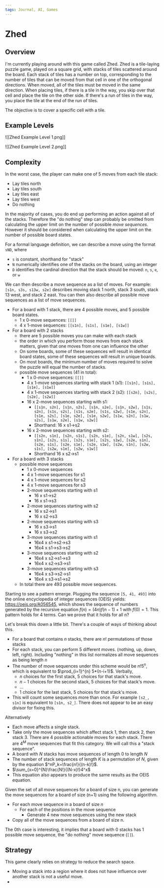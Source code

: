```yaml
---
tags: Journal, AI, Games
---
```

# Zhed

## Overview
I'm currently playing around with this game called Zhed. Zhed is a tile-laying puzzle game, played on a square grid, with stacks of tiles scattered around the board. Each stack of tiles has a number on top, corresponding to the number of tiles that can be moved from that cell in one of the orthogonal directions. When moved, all of the tiles must be moved in the same direction. When placing tiles, if there is a tile in the way, you skip over that cell and place the tile on the other side. If there's a run of tiles in the way, you place the tile at the end of the run of tiles.

The objective is to cover a specific cell with a tile.

## Example Levels
![[Zhed Example Level 1.png]]

![[Zhed Example Level 2.png]]

## Complexity
In the worst case, the player can make one of 5 moves from each tile stack:
- Lay tiles north
- Lay tiles south
- Lay tiles east
- Lay tiles west
- Do nothing

In the majority of cases, you do end up performing an action against all of the stacks. Therefore the "do nothing" step can probably be omitted from calculating the upper limit on the number of possible *move sequences*. However it should be considered when calculating the upper limit on the number of possible board states.

For a formal language definition, we can describe a move using the format `sND`, where
- `s` is constant, shorthand for "stack"
- `N` numerically identifies one of the stacks on the board, using an integer
- `D` identifies the cardinal direction that the stack should be moved: `n`, `s`, `e`, or `w`

We can then describe a move sequence as a list of moves. For example: `[s1n, s3s, s13w, s2e]` describes moving stack 1 north, stack 3 south, stack 13 west, and stack 2 east. You can then also describe all possible move sequences as a list of move sequences.


- For a board with 1 stack, there are 4 possible moves, and 5 possible board states.
	- 1 x 0-move sequences: `[[]]`
	- 4 x 1-move sequences: `[[s1n], [s1s], [s1e], [s1w]]`
- For a board with 2 stacks
	- there are 5 possible moves you can make with each stack
	- the order in which you perform those moves from each stack matters, given that one moves from one can influence the other
	- On some boards, some of these sequences will result in identical board states, some of these sequences will result in unique boards.
	- On most boards, the minimum number of moves required to solve the puzzle will equal the number of stacks.
	- possible move sequences (41 in total):
		- 1 x 0-move sequences: `[[]]`
		- 4 x 1-move sequences starting with stack 1 (s1): `[[s1n], [s1s], [s1e], [s1w]]`
		- 4 x 1-move sequences starting with stack 2 (s2): `[[s2n], [s2s], [s2e], [s2w]]`
		- 16 x 2-move sequences starting with s1:
			- `[[s1n, s2n], [s1n, s2s], [s1n, s2e], [s1n, s2w], [s1s, s2n], [s1s, s2s], [s1s, s2e], [s1s, s2w], [s1e, s2n], [s1e, s2s], [s1e, s2e], [s1e, s2w], [s1w, s2n], [s1w, s2s], [s1w, s2e], [s1w, s2w]]`
			- Shorthand: 16 x s1->s2
		- 16 x 2-move sequences starting with s2:
			- `[[s2n, s1n], [s2n, s1s], [s2n, s1e], [s2n, s1w], [s2s, s1n], [s2s, s1s], [s2s, s1e], [s2s, s1w], [s2e, s1n], [s2e, s1s], [s2e, s1e], [s2e, s1w], [s2w, s1n], [s2w, s1s], [s2w, s1e], [s2w, s1w]]`
			- Shorthand 16 x s2->s1
- For a board with 3 stacks
	- possible move sequences
		- 1 x 0-move sequences
		- 4 x 1-move sequences for s1
		- 4 x 1-move sequences for s2
		- 4 x 1-move sequences for s3
		- 2-move sequences starting with s1
			- 16 x s1->s2
			- 16 x s1->s3
		- 2-move sequences starting with s2
			- 16 x s2->s1
			- 16 x s2->s3
		- 2-move sequences starting with s3
			- 16 x s3->s1
			- 16 x s3->s2
		- 3-move sequences starting with s1
			- 16x4 x s1->s2->s3
			- 16x4 x s1->s3->s2
		- 3-move sequences starting with s2
			- 16x4 x s2->s1->s3
			- 16x4 x s2->s3->s1
		- 3-move sequences starting with s3
			- 16x4 x s3->s2->s1
			- 16x4 x s3->s1->s2
	- In total there are 493 possible move sequences.

Starting to see a pattern emerge. Plugging the sequence `[5, 41, 493]` into the online encyclopedia of integer sequences (OEIS) yields: https://oeis.org/A056545, which shows the sequence of numbers generated by the recursive equation $f(n)=(4n)f(n-1)+1$ with $f(0)=1$. This pattern holds for 4 terms. Can we prove that it holds for all n?

Let's break this down a little bit. There's a couple of ways of thinking about this.
- For a board that contains $n$ stacks, there are $n!$ permutations of those stacks
- For each stack, you can perform 5 different moves. (nothing, up, down, left, right). Including "nothing" in this list normalizes all move sequences as being length $n$
- The number of move sequences under this scheme would be $n!5^n$, which is equivalent to $\prod_{i=1}^{n} 5*(n-i+1)$. Verbally,
	- $n$ choices for the first stack, 5 choices for that stack's move. 
	- $n-1$ choices for the second stack, 5 choices for that stack's move. 
	- $...$
	- 1 choice for the last stack, 5 choices for that stack's move.
- This will count some sequences more than once. For example `[s2_, s1n]` is equivalent to `[s1n, s2_]`. There does not appear to be an easy divisor for fixing this.

Alternatively
- Each move affects a single stack.
- Take only the move sequences which affect stack 1, then stack 2, then stack 3. There are 4 possible actionable moves for each stack. There are $4^M$ move sequences that fit this category. We will call this a "stack sequence".
- A board with $N$ stacks has move sequences of length 0 to length $N$
- The number of stack sequences of length $K$ is a permutation of $N$, given by the equation $^nP_k=\frac{n!}{(n-k)!}$.
- $\sum_{x=0}^{N}\frac{N!}{(N-x)!}4^x$
- This equation also appears to produce the same results as the OEIS equation.


Given the set of all move sequences for a board of size n, you can generate the move sequences for a board of size (n+1) using the following algorithm.
- For each move sequence in a board of size $n$
	- For each of the positions in the move sequence
		- Generate 4 new move sequences using the new stack
- Copy all of the move sequences from a board of size n.

The 0th case is interesting, it implies that a board with 0 stacks has 1 possible move sequence, the "do nothing" move sequence (`[]`).

## Strategy
This game clearly relies on strategy to reduce the search space.

- Moving a stack into a region where it does not have influence over another stack is not a useful move.
- 


